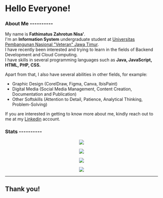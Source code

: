 # Hello Everyone! 

### About Me ----------
My name is **Fathimatus Zahrotun Nisa'**.<br>
I'm an **Information System** undergraduate student at [Universitas Pembangunan Nasional "Veteran" Jawa Timur](https://www.upnjatim.ac.id/).<br>
I have recently been interested and trying to learn in the fields of Backend Development and Cloud Computing.<br>
I have skills in several programming languages ​​such as **Java, JavaScript, HTML, PHP, CSS.** <br>

Apart from that, I also have several abilities in other fields, for example: <br>
* Graphic Design (CorelDraw, Figma, Canva, IbisPaint)
* Digital Media (Social Media Management, Content Creation, Documentation and Publication)
* Other Softskills (Attention to Detail, Patience, Analytical Thinking, Problem-Solving)

If you are interested in getting to know more about me, kindly reach out to me at my [Linkedin](https://www.linkedin.com/in/fathimatus-zahrotun-nisa/) account. <br>


### Stats ----------

<p align="center"><a href="https://github.com/FathimatusZN"><img src="https://github-readme-stats.vercel.app/api?username=FathimatusZN&show_icons=true"></a></p>
<p align="center"><a href="https://github.com/FathimatusZN"><img src="https://github-readme-stats.vercel.app/api/top-langs/?username=FathimatusZN"></a></p> 
<p align="center"><a href="https://github.com/FathimatusZN"><img src="https://github-readme-streak-stats.herokuapp.com/?user=FathimatusZN"></a></p>

<p align="center">
  <img src="https://github-profile-summary-cards.vercel.app/api/cards/profile-details?username=FathimatusZN" />
</p>

------
## Thank you!

